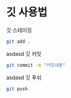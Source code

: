 # 깃 사용법

깃 스테이징

```bash
git add .
```
asdasd
깃 커밋

```bash
git commit -m "커밋내용"
```
asdasd
깃 푸쉬

```bash
git push
```
